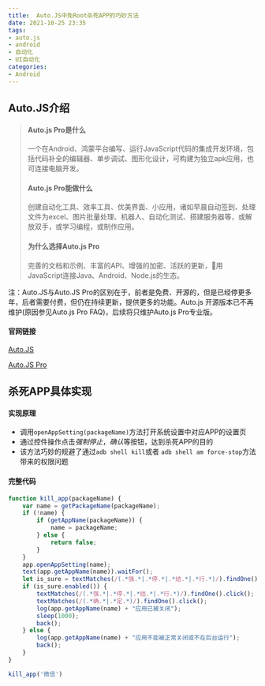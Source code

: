 ```yaml
---
title:  Auto.JS中免Root杀死APP的巧妙方法
date: 2021-10-25 23:35
tags:
- auto.js
- android
- 自动化
- UI自动化
categories: 
- Android
---
```




## Auto.JS介绍



>#### Auto.js Pro是什么
>
>一个在Android、鸿蒙平台编写、运行JavaScript代码的集成开发环境，包括代码补全的编辑器、单步调试、图形化设计，可构建为独立apk应用，也可连接电脑开发。
>
>
>
>#### Auto.js Pro能做什么
>
>创建自动化工具、效率工具、优美界面、小应用，诸如早晨自动签到、处理文件为excel、图片批量处理、机器人、自动化测试、搭建服务器等，或解放双手，或学习编程，或制作应用。
>
>
>
>#### 为什么选择Auto.js Pro
>
>完善的文档和示例、丰富的API、增强的加密、活跃的更新，用JavaScript连接Java、Android、Node.js的生态。

注：Auto.JS与Auto.JS Pro的区别在于，前者是免费、开源的，但是已经停更多年，后者需要付费，但仍在持续更新，提供更多的功能。Auto.js 开源版本已不再维护(原因参见Auto.js Pro FAQ)，后续将只维护Auto.js Pro专业版。
<!-- more -->



#### 官网链接

[Auto.JS](https://hyb1996.github.io/AutoJs-Docs/#/)

[Auto.JS Pro](https://pro.autojs.org/)





## 杀死APP具体实现

#### 实现原理

- 调用`openAppSetting(packageName)`方法打开系统设置中对应APP的设置页
- 通过控件操作点击*强制停止*，*确认*等按钮，达到杀死APP的目的
- 该方法巧妙的规避了通过`adb shell kill`或者 `adb shell am force-stop`方法带来的权限问题



#### 完整代码

```javascript
function kill_app(packageName) {
    var name = getPackageName(packageName);
    if (!name) {
        if (getAppName(packageName)) {
            name = packageName;
        } else {
            return false;
        }
    }
    app.openAppSetting(name);
    text(app.getAppName(name)).waitFor();
    let is_sure = textMatches(/(.*强.*|.*停.*|.*结.*|.*行.*)/).findOne();
    if (is_sure.enabled()) {
        textMatches(/(.*强.*|.*停.*|.*结.*|.*行.*)/).findOne().click();
        textMatches(/(.*确.*|.*定.*)/).findOne().click();
        log(app.getAppName(name) + "应用已被关闭");
        sleep(1000);
        back();
    } else {
        log(app.getAppName(name) + "应用不能被正常关闭或不在后台运行");
        back();
    }
}

kill_app('微信')
```



